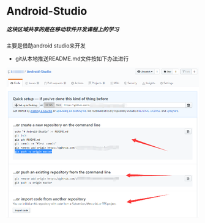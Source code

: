 # Android-Studio

##### 这块区域共享的是在移动软件开发课程上的学习

主要是借助android studio来开发

- git从本地推送README.md文件按如下办法进行

![1](./1.png)